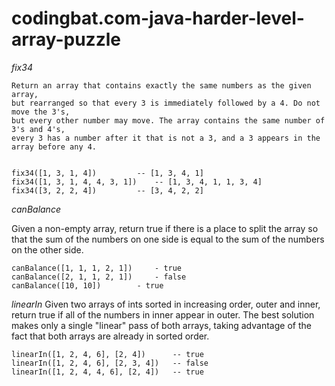 # codingbat.com-java-harder-level-array-puzzle

*fix34*

	Return an array that contains exactly the same numbers as the given array, 
	but rearranged so that every 3 is immediately followed by a 4. Do not move the 3's, 
	but every other number may move. The array contains the same number of 3's and 4's, 
	every 3 has a number after it that is not a 3, and a 3 appears in the array before any 4.


	fix34([1, 3, 1, 4]) 		-- [1, 3, 4, 1]
	fix34([1, 3, 1, 4, 4, 3, 1]) 	-- [1, 3, 4, 1, 1, 3, 4]
	fix34([3, 2, 2, 4]) 		-- [3, 4, 2, 2]



*canBalance*

Given a non-empty array, return true if there is a place to split 
the array so that the sum of the numbers on one side is equal 
to the sum of the numbers on the other side.


	canBalance([1, 1, 1, 2, 1]) 	- true
	canBalance([2, 1, 1, 2, 1]) 	- false
	canBalance([10, 10]) 		- true

*linearIn*
Given two arrays of ints sorted in increasing order, outer and inner, 
return true if all of the numbers in inner appear in outer. 
The best solution makes only a single "linear" pass of both arrays, 
taking advantage of the fact that both arrays are already in sorted order.


	linearIn([1, 2, 4, 6], [2, 4]) 		-- true
	linearIn([1, 2, 4, 6], [2, 3, 4]) 	-- false
	linearIn([1, 2, 4, 4, 6], [2, 4]) 	-- true
	
	
	
	

